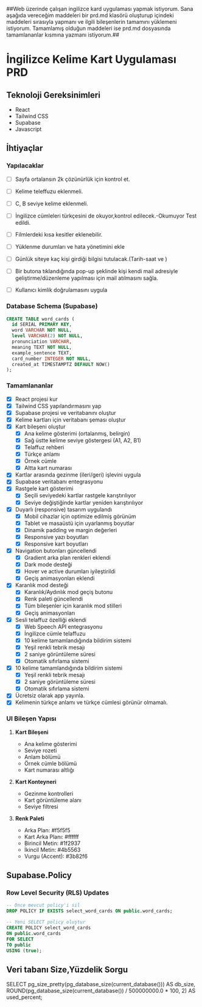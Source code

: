 ##Web üzerinde çalışan ingilizce kard uygulaması yapmak istiyorum. Sana aşağıda vereceğim maddeleri bir prd.md klasörü oluşturup içindeki maddeleri sırasıyla yapmanı ve ilgili bileşenlerin tamamını yüklemeni istiyorum. Tamamlamış olduğun maddeleri ise prd.md dosyasında tamamlananlar kısmına yazmanı istiyorum.##

# İngilizce Kelime Kart Uygulaması PRD

## Teknoloji Gereksinimleri
- React
- Tailwind CSS
- Supabase
- Javascript

## İhtiyaçlar

### Yapılacaklar
- [ ] Sayfa ortalansın 2k çözünürlük için kontrol et.
- [ ] Kelime teleffuzu eklenmeli.
- [ ] C, B seviye kelime eklenmeli.
- [ ] İngilizce cümleleri türkçesini de okuyor,kontrol edilecek.-Okumuyor Test edildi.
- [ ] Filmlerdeki kısa kesitler eklenebilir.
- [ ] Yüklenme durumları ve hata yönetimini ekle
- [ ] Günlük siteye kaç kişi girdiği bilgisi tutulacak.(Tarih-saat ve )
- [ ] Bir butona tıklandığında pop-up şeklinde kişi kendi mail adresiyle geliştirme/düzenleme yapılması için mail atılmasını sağla.
- [ ] Kullanıcı kimlik doğrulamasını uygula



### Database Schema (Supabase)
```sql
CREATE TABLE word_cards (
  id SERIAL PRIMARY KEY,
  word VARCHAR NOT NULL,
  level VARCHAR(2) NOT NULL,
  pronunciation VARCHAR,
  meaning TEXT NOT NULL,
  example_sentence TEXT,
  card_number INTEGER NOT NULL,
  created_at TIMESTAMPTZ DEFAULT NOW()
);
```

### Tamamlananlar
- [x] React projesi kur
- [x] Tailwind CSS yapılandırmasını yap
- [x] Supabase projesi ve veritabanını oluştur
- [x] Kelime kartları için veritabanı şeması oluştur
- [x] Kart bileşeni oluştur
  - [x] Ana kelime gösterimi (ortalanmış, belirgin)
  - [x] Sağ üstte kelime seviye göstergesi (A1, A2, B1)
  - [x] Telaffuz rehberi
  - [x] Türkçe anlamı
  - [x] Örnek cümle
  - [x] Altta kart numarası
- [x] Kartlar arasında gezinme (ileri/geri) işlevini uygula
- [x] Supabase veritabanı entegrasyonu
- [x] Rastgele kart gösterimi
  - [x] Seçili seviyedeki kartlar rastgele karıştırılıyor
  - [x] Seviye değiştiğinde kartlar yeniden karıştırılıyor
- [x] Duyarlı (responsive) tasarım uygulandı
  - [x] Mobil cihazlar için optimize edilmiş görünüm
  - [x] Tablet ve masaüstü için uyarlanmış boyutlar
  - [x] Dinamik padding ve margin değerleri
  - [x] Responsive yazı boyutları
  - [x] Responsive kart boyutları
- [x] Navigation butonları güncellendi
  - [x] Gradient arka plan renkleri eklendi
  - [x] Dark mode desteği
  - [x] Hover ve active durumları iyileştirildi
  - [x] Geçiş animasyonları eklendi
- [x] Karanlık mod desteği
  - [x] Karanlık/Aydınlık mod geçiş butonu
  - [x] Renk paleti güncellendi
  - [x] Tüm bileşenler için karanlık mod stilleri
  - [x] Geçiş animasyonları
- [x] Sesli telaffuz özelliği eklendi
  - [x] Web Speech API entegrasyonu
  - [x] İngilizce cümle telaffuzu
  - [x] 10 kelime tamamlandığında bildirim sistemi
  - [x] Yeşil renkli tebrik mesajı
  - [x] 2 saniye görüntüleme süresi
  - [x] Otomatik sıfırlama sistemi
- [x] 10 kelime tamamlandığında bildirim sistemi
  - [x] Yeşil renkli tebrik mesajı
  - [x] 2 saniye görüntüleme süresi
  - [x] Otomatik sıfırlama sistemi
- [x] Ücretsiz olarak app yayınla.
- [x] Kelimenin türkçe anlamı ve türkçe cümlesi görünür olmamalı.

### UI Bileşen Yapısı
1. **Kart Bileşeni**
   - Ana kelime gösterimi
   - Seviye rozeti
   - Anlam bölümü
   - Örnek cümle bölümü
   - Kart numarası altlığı

2. **Kart Konteyneri**
   - Gezinme kontrolleri
   - Kart görüntüleme alanı
   - Seviye filtresi

3. **Renk Paleti**
   - Arka Plan: #f5f5f5
   - Kart Arka Planı: #ffffff
   - Birincil Metin: #1f2937
   - İkincil Metin: #4b5563
   - Vurgu (Accent): #3b82f6

## Supabase.Policy

### Row Level Security (RLS) Updates
```sql
-- Önce mevcut policy'i sil
DROP POLICY IF EXISTS select_word_cards ON public.word_cards;

-- Yeni SELECT policy oluştur
CREATE POLICY select_word_cards 
ON public.word_cards 
FOR SELECT 
TO public 
USING (true);
```

## Veri tabanı Size,Yüzdelik Sorgu
SELECT 
  pg_size_pretty(pg_database_size(current_database())) AS db_size,
  ROUND(pg_database_size(current_database()) / 500000000.0 * 100, 2) AS used_percent;